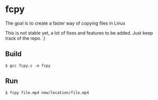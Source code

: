 # fcpy
The goal is to create a faster way of copying files in Linux

This is not stable yet, a lot of fixes and features to be added. Just keep track of the repo. :)

## Build
``
$ gcc fcpy.c -o fcpy
``

## Run
``
$ fcpy file.mp4 new/location/file.mp4
``